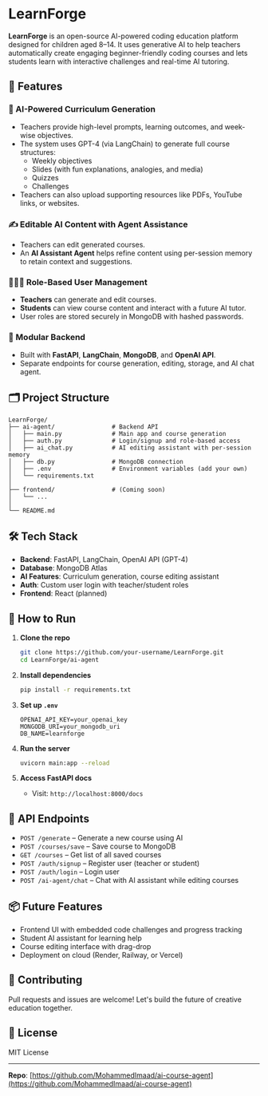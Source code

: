 # LearnForge

**LearnForge** is an open-source AI-powered coding education platform designed for children aged 8–14. It uses generative AI to help teachers automatically create engaging beginner-friendly coding courses and lets students learn with interactive challenges and real-time AI tutoring.

## 🌟 Features

### 🧠 AI-Powered Curriculum Generation
- Teachers provide high-level prompts, learning outcomes, and week-wise objectives.
- The system uses GPT-4 (via LangChain) to generate full course structures:
  - Weekly objectives
  - Slides (with fun explanations, analogies, and media)
  - Quizzes
  - Challenges
- Teachers can also upload supporting resources like PDFs, YouTube links, or websites.

### ✍️ Editable AI Content with Agent Assistance
- Teachers can edit generated courses.
- An **AI Assistant Agent** helps refine content using per-session memory to retain context and suggestions.

### 👩‍🏫👧 Role-Based User Management
- **Teachers** can generate and edit courses.
- **Students** can view course content and interact with a future AI tutor.
- User roles are stored securely in MongoDB with hashed passwords.

### 🧩 Modular Backend
- Built with **FastAPI**, **LangChain**, **MongoDB**, and **OpenAI API**.
- Separate endpoints for course generation, editing, storage, and AI chat agent.

## 🗂 Project Structure

```
LearnForge/
├── ai-agent/                # Backend API
│   ├── main.py              # Main app and course generation
│   ├── auth.py              # Login/signup and role-based access
│   ├── ai_chat.py           # AI editing assistant with per-session memory
│   ├── db.py                # MongoDB connection
│   ├── .env                 # Environment variables (add your own)
│   └── requirements.txt
│
├── frontend/                # (Coming soon)
│   └── ...
│
└── README.md
```

## 🛠 Tech Stack

- **Backend**: FastAPI, LangChain, OpenAI API (GPT-4)
- **Database**: MongoDB Atlas
- **AI Features**: Curriculum generation, course editing assistant
- **Auth**: Custom user login with teacher/student roles
- **Frontend**: React (planned)

## 🚀 How to Run

1. **Clone the repo**
   ```bash
   git clone https://github.com/your-username/LearnForge.git
   cd LearnForge/ai-agent
   ```

2. **Install dependencies**
   ```bash
   pip install -r requirements.txt
   ```

3. **Set up `.env`**
   ```env
   OPENAI_API_KEY=your_openai_key
   MONGODB_URI=your_mongodb_uri
   DB_NAME=learnforge
   ```

4. **Run the server**
   ```bash
   uvicorn main:app --reload
   ```

5. **Access FastAPI docs**
   - Visit: `http://localhost:8000/docs`

## 🔐 API Endpoints

- `POST /generate` – Generate a new course using AI
- `POST /courses/save` – Save course to MongoDB
- `GET /courses` – Get list of all saved courses
- `POST /auth/signup` – Register user (teacher or student)
- `POST /auth/login` – Login user
- `POST /ai-agent/chat` – Chat with AI assistant while editing courses

## 📦 Future Features

- Frontend UI with embedded code challenges and progress tracking
- Student AI assistant for learning help
- Course editing interface with drag-drop
- Deployment on cloud (Render, Railway, or Vercel)

## 🤝 Contributing

Pull requests and issues are welcome! Let's build the future of creative education together.

## 🧠 License

MIT License

---

**Repo**: [https://github.com/MohammedImaad/ai-course-agent](https://github.com/MohammedImaad/ai-course-agent)